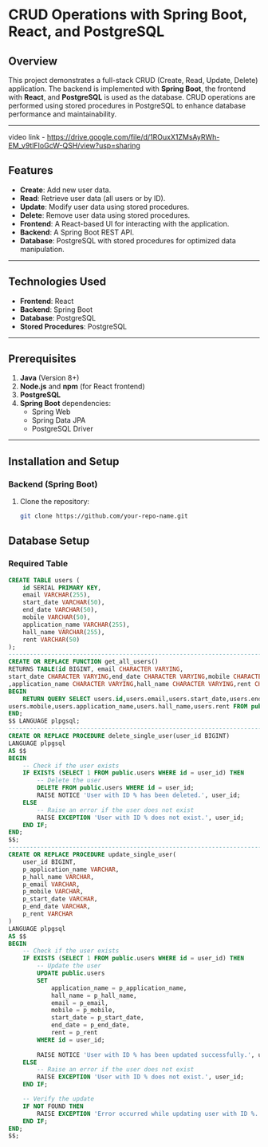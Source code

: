 # CRUD Operations with Spring Boot, React, and PostgreSQL

## Overview

This project demonstrates a full-stack CRUD (Create, Read, Update, Delete) application. The backend is implemented with **Spring Boot**, the frontend with **React**, and **PostgreSQL** is used as the database. CRUD operations are performed using stored procedures in PostgreSQL to enhance database performance and maintainability.

---
video link - https://drive.google.com/file/d/1ROuxX1ZMsAyRWh-EM_v9tlFIoGcW-QSH/view?usp=sharing

## Features

- **Create**: Add new user data.
- **Read**: Retrieve user data (all users or by ID).
- **Update**: Modify user data using stored procedures.
- **Delete**: Remove user data using stored procedures.
- **Frontend**: A React-based UI for interacting with the application.
- **Backend**: A Spring Boot REST API.
- **Database**: PostgreSQL with stored procedures for optimized data manipulation.

---

## Technologies Used

- **Frontend**: React
- **Backend**: Spring Boot
- **Database**: PostgreSQL
- **Stored Procedures**: PostgreSQL

---

## Prerequisites

1. **Java** (Version 8+)
2. **Node.js** and **npm** (for React frontend)
3. **PostgreSQL**
4. **Spring Boot** dependencies:
   - Spring Web
   - Spring Data JPA
   - PostgreSQL Driver

---

## Installation and Setup

### Backend (Spring Boot)

1. Clone the repository:
   ```bash
   git clone https://github.com/your-repo-name.git

## Database Setup

### Required Table

```sql
CREATE TABLE users (
    id SERIAL PRIMARY KEY,
    email VARCHAR(255),
    start_date VARCHAR(50),
    end_date VARCHAR(50),
    mobile VARCHAR(50),
    application_name VARCHAR(255),
    hall_name VARCHAR(255),
    rent VARCHAR(50)
);
---------------------------------------------------------------------------------------------------------------------------------------
CREATE OR REPLACE FUNCTION get_all_users()
RETURNS TABLE(id BIGINT, email CHARACTER VARYING,
start_date CHARACTER VARYING,end_date CHARACTER VARYING,mobile CHARACTER VARYING
,application_name CHARACTER VARYING,hall_name CHARACTER VARYING,rent CHARACTER VARYING) AS $$
BEGIN
    RETURN QUERY SELECT users.id,users.email,users.start_date,users.end_date,
users.mobile,users.application_name,users.hall_name,users.rent FROM public.users ORDER BY users.id ASC;
END;
$$ LANGUAGE plpgsql;
-------------------------------------------------------------------------------------------------------------------------------------------------------------------------------------------------
CREATE OR REPLACE PROCEDURE delete_single_user(user_id BIGINT)
LANGUAGE plpgsql
AS $$
BEGIN
    -- Check if the user exists
    IF EXISTS (SELECT 1 FROM public.users WHERE id = user_id) THEN
        -- Delete the user
        DELETE FROM public.users WHERE id = user_id;
        RAISE NOTICE 'User with ID % has been deleted.', user_id;
    ELSE
        -- Raise an error if the user does not exist
        RAISE EXCEPTION 'User with ID % does not exist.', user_id;
    END IF;
END;
$$;
------------------------------------------------------------------------------------------------------------------------------------------------------------------------------------------
CREATE OR REPLACE PROCEDURE update_single_user(
    user_id BIGINT,
    p_application_name VARCHAR,
    p_hall_name VARCHAR,
    p_email VARCHAR,
    p_mobile VARCHAR,
    p_start_date VARCHAR,
    p_end_date VARCHAR,
    p_rent VARCHAR
)
LANGUAGE plpgsql
AS $$
BEGIN
    -- Check if the user exists
    IF EXISTS (SELECT 1 FROM public.users WHERE id = user_id) THEN
        -- Update the user
        UPDATE public.users 
        SET 
            application_name = p_application_name,
            hall_name = p_hall_name,
            email = p_email,
            mobile = p_mobile,
            start_date = p_start_date,
            end_date = p_end_date,
            rent = p_rent
        WHERE id = user_id;
        
        RAISE NOTICE 'User with ID % has been updated successfully.', user_id;
    ELSE
        -- Raise an error if the user does not exist
        RAISE EXCEPTION 'User with ID % does not exist.', user_id;
    END IF;

    -- Verify the update
    IF NOT FOUND THEN
        RAISE EXCEPTION 'Error occurred while updating user with ID %.', user_id;
    END IF;
END;
$$;
